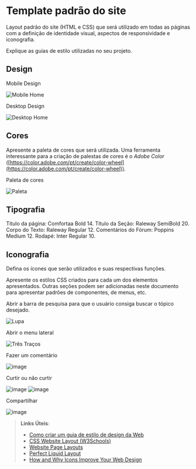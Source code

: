 # Template padrão do site

Layout padrão do site (HTML e CSS) que será utilizado em todas as páginas com a definição de identidade visual, aspectos de responsividade e iconografia.

Explique as guias de estilo utilizadas no seu projeto.

## Design

Mobile Design

![Mobile Home](https://github-production-user-asset-6210df.s3.amazonaws.com/142636023/273478488-1655a7cf-7c3b-40b5-b737-e5c9a062e890.png)

Desktop Design

![Desktop Home](https://github.com/ICEI-PUC-Minas-PMV-SI/pmv-si-2023-2-pe1-t1-baoba-pmv/assets/142636023/cefb6221-26ae-4796-9942-a28cf737eafe)

## Cores

Apresente a paleta de cores que será utilizada. Uma ferramenta interessante para a criação de palestas de cores é o *Adobe Color* ([https://color.adobe.com/pt/create/color-wheel](https://color.adobe.com/pt/create/color-wheel)).

Paleta de cores

![Paleta](https://github.com/ICEI-PUC-Minas-PMV-SI/pmv-si-2023-2-pe1-t1-baoba-pmv/assets/111016519/0baa5989-883c-4189-9d6b-7d60d9a5ad6d)

## Tipografia

Título da página: Comfortaa Bold 14.
Título da Seção: Raleway SemiBold 20.
Corpo do Texto: Raleway Regular 12.
Comentários do Fórum: Poppins Medium 12.
Rodapé: Inter Regular 10.

## Iconografia

Defina os ícones que serão utilizados e suas respectivas funções.

Apresente os estilos CSS criados para cada um dos elementos apresentados.
Outras seções podem ser adicionadas neste documento para apresentar padrões de componentes, de menus, etc.

Abrir a barra de pesquisa para que o usuário consiga buscar o tópico desejado.

![Lupa](https://github.com/ICEI-PUC-Minas-PMV-SI/pmv-si-2023-2-pe1-t1-baoba-pmv/assets/111016519/24285d7b-8f92-4907-b737-1dfa08a8e375)

Abrir o menu lateral

![Três Traços](https://github.com/ICEI-PUC-Minas-PMV-SI/pmv-si-2023-2-pe1-t1-baoba-pmv/assets/111016519/68b771f1-cb98-48a6-8bae-3b9820300cc7)

Fazer um comentário

![image](https://github.com/ICEI-PUC-Minas-PMV-SI/pmv-si-2023-2-pe1-t1-baoba-pmv/assets/111016519/d60a0053-b913-4276-83da-428cf1a47ba9)

Curtir ou não curtir

![image](https://github.com/ICEI-PUC-Minas-PMV-SI/pmv-si-2023-2-pe1-t1-baoba-pmv/assets/111016519/6fc3ee3d-7231-4c1d-80f4-adc20c4e9c10)
![image](https://github.com/ICEI-PUC-Minas-PMV-SI/pmv-si-2023-2-pe1-t1-baoba-pmv/assets/111016519/727c8eb8-7335-4de3-8834-4e03ba4a0462)

Compartilhar

![image](https://github.com/ICEI-PUC-Minas-PMV-SI/pmv-si-2023-2-pe1-t1-baoba-pmv/assets/111016519/62369f2a-933a-49a8-9af5-09668835f744)


> **Links Úteis**:
>
> -  [Como criar um guia de estilo de design da Web](https://edrodrigues.com.br/blog/como-criar-um-guia-de-estilo-de-design-da-web/#)
> - [CSS Website Layout (W3Schools)](https://www.w3schools.com/css/css_website_layout.asp)
> - [Website Page Layouts](http://www.cellbiol.com/bioinformatics_web_development/chapter-3-your-first-web-page-learning-html-and-css/website-page-layouts/)
> - [Perfect Liquid Layout](https://matthewjamestaylor.com/perfect-liquid-layouts)
> - [How and Why Icons Improve Your Web Design](https://usabilla.com/blog/how-and-why-icons-improve-you-web-design/)
